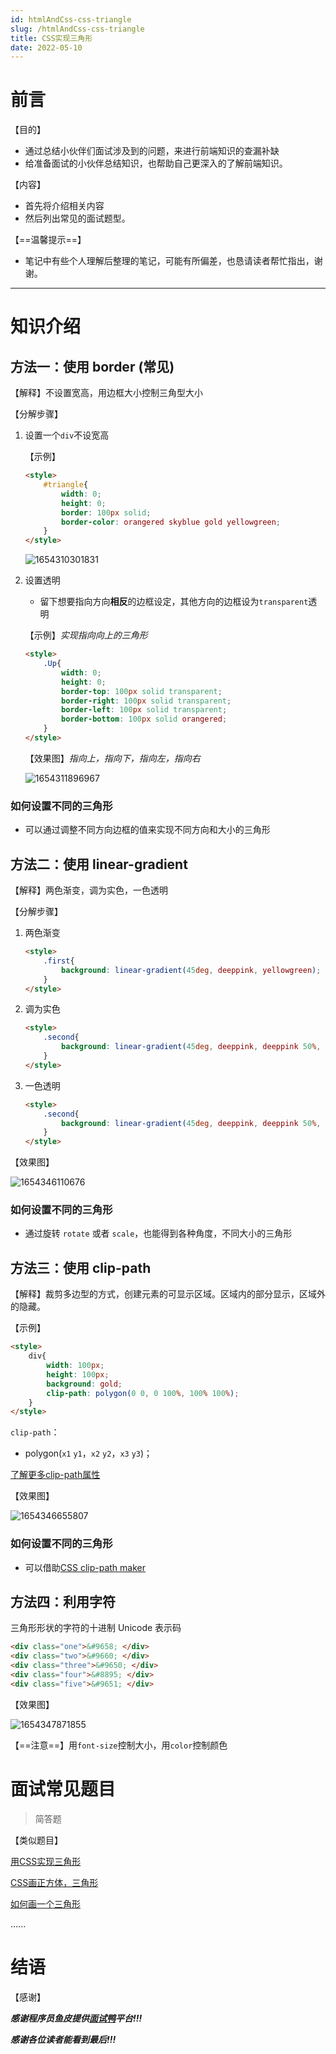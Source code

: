 ```yaml
---
id: htmlAndCss-css-triangle
slug: /htmlAndCss-css-triangle
title: CSS实现三角形
date: 2022-05-10
---
```

# 前言

【目的】

- 通过总结小伙伴们面试涉及到的问题，来进行前端知识的查漏补缺
- 给准备面试的小伙伴总结知识，也帮助自己更深入的了解前端知识。



【内容】

- 首先将介绍相关内容
- 然后列出常见的面试题型。



【==温馨提示==】

- 笔记中有些个人理解后整理的笔记，可能有所偏差，也恳请读者帮忙指出，谢谢。



------



# 知识介绍

## 方法一：使用 border (常见)

【解释】不设置宽高，用边框大小控制三角型大小

【分解步骤】

1. 设置一个`div`不设宽高

   【示例】

   ````html
   <style>
       #triangle{
           width: 0;
           height: 0;
           border: 100px solid;
           border-color: orangered skyblue gold yellowgreen;
       }
   </style>
   ````

   ![1654310301831](D:\Data\9_Typora图片缓存\1654310301831.png)

2. 设置透明

   * 留下想要指向方向**相反**的边框设定，其他方向的边框设为`transparent`透明

   【示例】*实现指向向上的三角形*

   ````html
   <style>
       .Up{
           width: 0;
           height: 0;
           border-top: 100px solid transparent; 
           border-right: 100px solid transparent;
           border-left: 100px solid transparent;
           border-bottom: 100px solid orangered;
       }
   </style>
   ````

   【效果图】*指向上，指向下，指向左，指向右*

   ![1654311896967](D:\Data\9_Typora图片缓存\1654311896967.png)



### 如何设置不同的三角形

* 可以通过调整不同方向边框的值来实现不同方向和大小的三角形



## 方法二：使用 linear-gradient 

【解释】两色渐变，调为实色，一色透明

【分解步骤】

1. 两色渐变

   ````html
   <style>
       .first{
           background: linear-gradient(45deg, deeppink, yellowgreen);
       }
   </style>
   ````

2. 调为实色

   ````html
   <style>
       .second{
           background: linear-gradient(45deg, deeppink, deeppink 50%, yellowgreen 50%, yellowgreen 100%);
       }
   </style>
   ````

3. 一色透明

   ````html
   <style>
       .second{
           background: linear-gradient(45deg, deeppink, deeppink 50%, transparent 50%, transparent 100%);
       }
   </style>
   ````

【效果图】

![1654346110676](D:\Data\9_Typora图片缓存\1654346110676.png)



### 如何设置不同的三角形

* 通过旋转 `rotate` 或者 `scale`，也能得到各种角度，不同大小的三角形



## 方法三：使用 clip-path

【解释】裁剪多边型的方式，创建元素的可显示区域。区域内的部分显示，区域外的隐藏。

【示例】

````html
<style>
    div{
        width: 100px;
        height: 100px;
        background: gold;
        clip-path: polygon(0 0, 0 100%, 100% 100%);
    }
</style>
````

`clip-path`：

* polygon(`x1` `y1`，`x2` `y2`，`x3` `y3`)；

[了解更多clip-path属性](https://developer.mozilla.org/zh-CN/docs/Web/CSS/clip-path)

【效果图】

![1654346655807](D:\Data\9_Typora图片缓存\1654346655807.png)

### 如何设置不同的三角形

* 可以借助[CSS clip-path maker](https://bennettfeely.com/clippy/)



## 方法四：利用字符

三角形形状的字符的十进制 Unicode 表示码

````html
<div class="one">&#9658; </div>
<div class="two">&#9660; </div>
<div class="three">&#9650; </div>
<div class="four">&#8895; </div>
<div class="five">&#9651; </div>
````

【效果图】 

![1654347871855](D:\Data\9_Typora图片缓存\1654347871855.png)

【==注意==】用`font-size`控制大小，用`color`控制颜色



# 面试常见题目

>简答题

【类似题目】

[用CSS实现三角形](https://www.mianshiya.com/qd/bf4a0bf261ee46d109491caf53545ba9)

[CSS画正方体，三角形](https://www.mianshiya.com/qd/17e3426e61c8972300aded2d3d51d661)

[如何画一个三角形](https://www.mianshiya.com/qd/bf4a0bf261c8971f00abdbd27d82945e)

......



# 结语

【感谢】

***感谢程序员鱼皮提供[面试鸭](https://www.mianshiya.com/)平台!!!***

***感谢各位读者能看到最后!!!***

